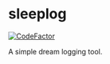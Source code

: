 # sleeplog

[![CodeFactor](https://www.codefactor.io/repository/github/eliothhhh/sleeplog/badge)](https://www.codefactor.io/repository/github/eliothhhh/sleeplog)

A simple dream logging tool.

